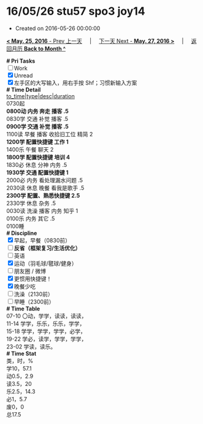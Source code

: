 # 16/05/26 stu57 spo3 joy14

- Created on 2016-05-26 00:00:00

[**< May. 25, 2016** - Prev 上一天](/lifelogs/2016/05/d25.md) &nbsp; &nbsp; | &nbsp; &nbsp; [下一天 Next - **May. 27, 2016 >**](/lifelogs/2016/05/d27.md) &nbsp; &nbsp; |  &nbsp; &nbsp; [返回月历 **Back to Month ^**](/lifelogs/2016/05/index.md)
<br/>	<div><b># Pri Tasks</b></div><div><input type="checkbox"/>Work</div><div><input checked="true" type="checkbox"/>Unread</div><div><input checked="true" type="checkbox"/>左手区的大写输入，用右手按 Shf；习惯新输入方案</div><div><b># Time Detail</b></div>	<div><u>to_time|type|desc|duration</u></div>	<div>0730起</div>	<div><b>0800动 内务 奔走 播客 .5</b></div>	<div>0830学 交通 补觉 播客 .5</div>	<div><b>0900学 交通 补觉 播客 .5</b></div><div>1100读 早餐 播客 收拾旧工位 精简 2</div>	<div><b>1200学 配置快捷键 工作 1</b></div><div>1400乐 午餐 聊天 2</div>	<div><b>1800学 配置快捷键 培训 4</b></div><div>1830必 休息 分神 内务 .5</div>	<div><b>1930学 交通 配置快捷键 1</b></div>	<div>2000必 内务 看处理漏水问题 .5</div><div>2030读 休息 晚餐 看我是歌手 .5</div>	<div><b>2300学 配置、熟悉快捷键 2.5</b></div>	<div>2330学 休息 杂务 .5</div><div>0030读 洗澡 播客 内务 知乎 1</div>	<div>0100乐 内务 其它 .5</div>	<div>0100睡</div><div><b># Discipline</b></div><div><input checked="true" type="checkbox"/>早起，早餐（0830前）</div><div><b><input type="checkbox"/></b><b>反省（框架复习/生活优化）</b></div><div><input type="checkbox"/>英语</div><div><input checked="true" type="checkbox"/>运动（羽毛球/毽球/健身）</div><div><input type="checkbox"/>朋友圈 / 微博</div><div><input checked="true" type="checkbox"/>更惯用快捷键！</div><div><input checked="true" type="checkbox"/>晚餐少吃</div><div><input type="checkbox"/>洗澡（2130前）</div><div><input type="checkbox"/>早睡（2300前）</div><div><b># Time Table</b></div>	<div>07-10 〇动，学学，读读，读读，</div>	<div>11-14 学学，乐乐，乐乐，学学，</div>	<div>15-18 学学，学学，学学，必学，</div>	<div>19-22 学必，读学，学学，学学，</div>	<div>23-02 学读，读乐。</div><div><b># Time Stat</b></div>	<div>类，时，%</div>	<div>学10，57.1</div>	<div>动0.5，2.9</div>	<div>读3.5，20</div>	<div>乐2.5，14.3</div>	<div>必1，5.7</div>	<div>废0，0</div>	<div>总17.5</div>
